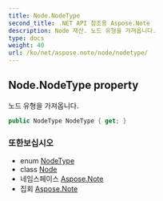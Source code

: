```yaml
---
title: Node.NodeType
second_title: .NET API 참조용 Aspose.Note
description: Node 재산. 노드 유형을 가져옵니다.
type: docs
weight: 40
url: /ko/net/aspose.note/node/nodetype/
---
```

## Node.NodeType property

노드 유형을 가져옵니다.

```csharp
public NodeType NodeType { get; }
```

### 또한보십시오

* enum [NodeType](../../nodetype/)
* class [Node](../)
* 네임스페이스 [Aspose.Note](../../node/)
* 집회 [Aspose.Note](../../../)


